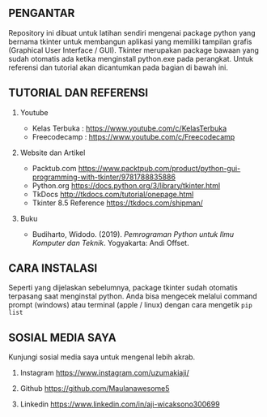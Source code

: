 ## PENGANTAR
Repository ini dibuat untuk latihan sendiri mengenai package python yang bernama tkinter
untuk membangun aplikasi yang memiliki tampilan grafis (Graphical User Interface / GUI).
Tkinter merupakan package bawaan yang sudah otomatis ada ketika menginstall python.exe
pada perangkat. Untuk referensi dan tutorial akan dicantumkan pada bagian di bawah ini.

## TUTORIAL DAN REFERENSI
1. Youtube
    * Kelas Terbuka : https://www.youtube.com/c/KelasTerbuka
    * Freecodecamp : https://www.youtube.com/c/Freecodecamp

2. Website dan Artikel
    * Packtub.com https://www.packtpub.com/product/python-gui-programming-with-tkinter/9781788835886
    * Python.org https://docs.python.org/3/library/tkinter.html
    * TkDocs http://tkdocs.com/tutorial/onepage.html
    * Tkinter 8.5 Reference https://tkdocs.com/shipman/

3. Buku
    * Budiharto, Widodo. (2019). *Pemrograman Python untuk Ilmu Komputer dan Teknik*. Yogyakarta: Andi Offset.

## CARA INSTALASI
Seperti yang dijelaskan sebelumnya, package tkinter sudah otomatis terpasang saat menginstal python.
Anda bisa mengecek melalui command prompt (windows) atau terminal (apple / linux) dengan cara mengetik `pip list`

## SOSIAL MEDIA SAYA
Kunjungi sosial media saya untuk mengenal lebih akrab.
1. Instagram
https://www.instagram.com/uzumakiaji/

2. Github
https://github.com/Maulanawesome5

3. Linkedin
https://www.linkedin.com/in/aji-wicaksono300699
